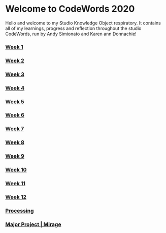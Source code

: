 # Welcome to CodeWords 2020

Hello and welcome to my Studio Knowledge Object respiratory. It contains all of my learnings, progress and reflection throughout the studio CodeWords, run by Andy Simionato and Karen ann Donnachie!

### [Week 1](https://natnathania.github.io/Codewords-2020/Week%201/)
### [Week 2](https://natnathania.github.io/Codewords-2020/Week%202/)
### [Week 3](https://natnathania.github.io/Codewords-2020/Week%203/)
### [Week 4](https://natnathania.github.io/Codewords-2020/Week%204/)
### [Week 5](https://natnathania.github.io/Codewords-2020/Week%205/)
### [Week 6](https://natnathania.github.io/Codewords-2020/Week%206/)
### [Week 7](https://natnathania.github.io/Codewords-2020/Week%207/)
### [Week 8](https://natnathania.github.io/Codewords-2020/Week%208/)
### [Week 9](https://natnathania.github.io/Codewords-2020/Week%209/)
### [Week 10](https://natnathania.github.io/Codewords-2020/Week_10/)
### [Week 11](https://natnathania.github.io/Codewords-2020/Week_11/)
### [Week 12](https://natnathania.github.io/Codewords-2020/Week_12/)
### [Processing](https://natnathania.github.io/Codewords-2020/Processing/)
### [Major Project | Mirage](https://natnathania.github.io/Codewords-2020/Week_12/Mirage/)
